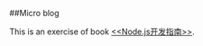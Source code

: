 ##Micro blog  

This is an exercise of book [<<Node.js开发指南>>](http://www.ituring.com.cn/book/1049). 
